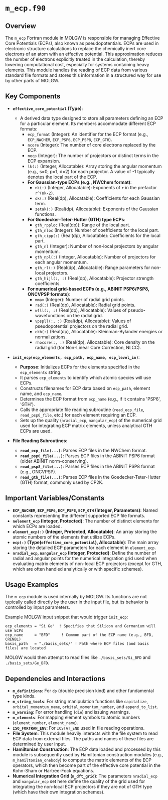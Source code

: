 # `m_ecp.f90`

## Overview

The `m_ecp` Fortran module in MOLGW is responsible for managing Effective Core Potentials (ECPs), also known as pseudopotentials. ECPs are used in electronic structure calculations to replace the chemically inert core electrons of an atom with an effective potential. This approximation reduces the number of electrons explicitly treated in the calculation, thereby lowering computational cost, especially for systems containing heavy elements. This module handles the reading of ECP data from various standard file formats and stores this information in a structured way for use by other parts of MOLGW.

## Key Components

*   **`effective_core_potential` (Type)**:
    *   A derived data type designed to store all parameters defining an ECP for a particular element. Its members accommodate different ECP formats:
        *   `ecp_format` (Integer): An identifier for the ECP format (e.g., `ECP_NWCHEM`, `ECP_PSP6`, `ECP_PSP8`, `ECP_GTH`).
        *   `ncore` (Integer): The number of core electrons replaced by the ECP.
        *   `necp` (Integer): The number of projectors or distinct terms in the ECP expansion.
        *   `lk(:)` (Integer, Allocatable): Array storing the angular momentum (e.g., s=0, p=1, d=2) for each projector. A value of -1 typically denotes the local part of the ECP.
        *   **For Gaussian-type ECPs (e.g., NWChem format)**:
            *   `nk(:)` (Integer, Allocatable): Exponents of `r` in the prefactor `r^(nk-2)`.
            *   `dk(:)` (Real(dp), Allocatable): Coefficients for each Gaussian term.
            *   `zetak(:)` (Real(dp), Allocatable): Exponents of the Gaussian functions.
        *   **For Goedecker-Teter-Hutter (GTH) type ECPs**:
            *   `gth_rpploc` (Real(dp)): Range of the local part.
            *   `gth_nloc` (Integer): Number of coefficients for the local part.
            *   `gth_cipp(:)` (Real(dp), Allocatable): Coefficients for the local part.
            *   `gth_nl` (Integer): Number of non-local projectors by angular momentum.
            *   `gth_npl(:)` (Integer, Allocatable): Number of projectors for each angular momentum.
            *   `gth_rl(:)` (Real(dp), Allocatable): Range parameters for non-local projectors.
            *   `gth_hijl(:, :)` (Real(dp), Allocatable): Projector strength coefficients.
        *   **For numerical grid-based ECPs (e.g., ABINIT PSP6/PSP8, ONCVPSP formats)**:
            *   `mmax` (Integer): Number of radial grid points.
            *   `rad(:)` (Real(dp), Allocatable): Radial grid points.
            *   `wfll(:, :)` (Real(dp), Allocatable): Values of pseudo-wavefunctions on the radial grid.
            *   `vpspll(:, :)` (Real(dp), Allocatable): Values of pseudopotential projectors on the radial grid.
            *   `ekb(:)` (Real(dp), Allocatable): Kleinman-Bylander energies or normalizations.
            *   `rhocore(:, :)` (Real(dp), Allocatable): Core density on the radial grid (for Non-Linear Core Correction, NLCC).

*   **`init_ecp(ecp_elements, ecp_path, ecp_name, ecp_level_in)`**:
    *   **Purpose**: Initializes ECPs for the elements specified in the `ecp_elements` string.
    *   It parses `ecp_elements` to identify which atomic species will use ECPs.
    *   Constructs filenames for ECP data based on `ecp_path`, element name, and `ecp_name`.
    *   Determines the ECP format from `ecp_name` (e.g., if it contains 'PSP6', 'GTH').
    *   Calls the appropriate file reading subroutine (`read_ecp_file`, `read_psp6_file`, etc.) for each element requiring an ECP.
    *   Sets up the quality (`nradial_ecp`, `nangular_ecp`) of the numerical grid used for integrating ECP matrix elements, unless analytical GTH ECPs are used.

*   **File Reading Subroutines**:
    *   **`read_ecp_file(...)`**: Parses ECP files in the NWChem format.
    *   **`read_psp6_file(...)`**: Parses ECP files in the ABINIT PSP6 format (older ABINIT norm-conserving).
    *   **`read_psp8_file(...)`**: Parses ECP files in the ABINIT PSP8 format (e.g., ONCVPSP).
    *   **`read_gth_file(...)`**: Parses ECP files in the Goedecker-Teter-Hutter (GTH) format, commonly used by CP2K.

## Important Variables/Constants

*   **`ECP_NWCHEM`, `ECP_PSP6`, `ECP_PSP8`, `ECP_GTH` (Integer, Parameters)**: Named constants representing the different supported ECP file formats.
*   **`nelement_ecp` (Integer, Protected)**: The number of distinct elements for which ECPs are loaded.
*   **`element_ecp(:)` (Integer, Protected, Allocatable)**: An array storing the atomic numbers of the elements that utilize ECPs.
*   **`ecp(:)` (Type(`effective_core_potential`), Allocatable)**: The main array storing the detailed ECP parameters for each element in `element_ecp`.
*   **`nradial_ecp`, `nangular_ecp` (Integer, Protected)**: Define the number of radial and angular points for the numerical integration grid used when evaluating matrix elements of non-local ECP projectors (except for GTH, which are often handled analytically or with specific schemes).

## Usage Examples

The `m_ecp` module is used internally by MOLGW. Its functions are not typically called directly by the user in the input file, but its behavior is controlled by input parameters.

Example MOLGW input snippet that would trigger `init_ecp`:
```
ecp_elements = "Si Ge"  ! Specifies that Silicon and Germanium will use ECPs
ecp_name     = "BFD"     ! Common part of the ECP name (e.g., BFD, CRENBL)
basis_path   = "./basis_sets/" ! Path where ECP files (and basis files) are located
```
MOLGW would then attempt to read files like `./basis_sets/Si_BFD` and `./basis_sets/Ge_BFD`.

## Dependencies and Interactions

*   **`m_definitions`**: For `dp` (double precision kind) and other fundamental type kinds.
*   **`m_string_tools`**: For string manipulation functions like `capitalize`, `orbital_momentum_name`, `orbital_momentum_number`, and `append_to_list`.
*   **`m_warning`**: For error handling (`die`) and issuing warnings.
*   **`m_elements`**: For mapping element symbols to atomic numbers (`element_number`, `element_name`).
*   **`ISO_FORTRAN_ENV`**: For `IOSTAT_END` used in file reading operations.
*   **File System**: This module heavily interacts with the file system to read ECP data from external files. The paths and names of these files are determined by user input.
*   **Hamiltonian Construction**: The ECP data loaded and processed by this module is subsequently used by Hamiltonian construction modules (e.g., `m_hamiltonian_onebody`) to compute the matrix elements of the ECP operators, which then become part of the effective core potential in the Kohn-Sham or Hartree-Fock equations.
*   **Numerical Integration Grid (`m_dft_grid`)**: The parameters `nradial_ecp` and `nangular_ecp` set here define the quality of the grid used for integrating the non-local ECP projectors if they are not of GTH type (which have their own integration schemes).
```
